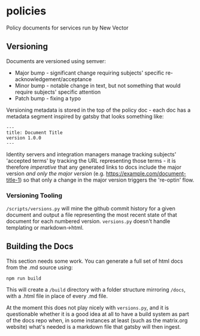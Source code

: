 # policies

Policy documents for services run by New Vector

## Versioning

Documents are versioned using semver:

- Major bump - significant change requiring subjects' specific re-acknowledgement/acceptance
- Minor bump - notable change in text, but not something that would require subjects' specific attention
- Patch bump - fixing a typo

Versioning metadata is stored in the top of the policy doc - each doc has a metadata segment inspired by gatsby that looks something like:

```
---
title: Document Title
version 1.0.0
---
```

Identity servers and integration managers manage tracking subjects' 'accepted terms' by tracking the URL representing those terms - it is therefore *imperative* that any generated links to docs include the major version _and only the major version_ (e.g. https://example.com/document-title-1) so that only a change in the major version triggers the 're-optin' flow.

### Versioning Tooling

`/scripts/versions.py` will mine the github commit history for a given document and output a file representing the most recent state of that document for each numbered version. `versions.py` doesn't handle templating or markdown->html.

## Building the Docs

This section needs some work. You can generate a full set of html docs from the .md source using:

```
npm run build
```

This will create a `/build` directory with a folder structure mirroring `/docs`, with a .html file in place of every .md file.

At the moment this does not play nicely with `versions.py`, and it is questionable whether it is a good idea at all to have a build system as part of the docs repo when, in some instances at least (such as the matrix.org website) what's needed is a markdown file that gatsby will then ingest.

